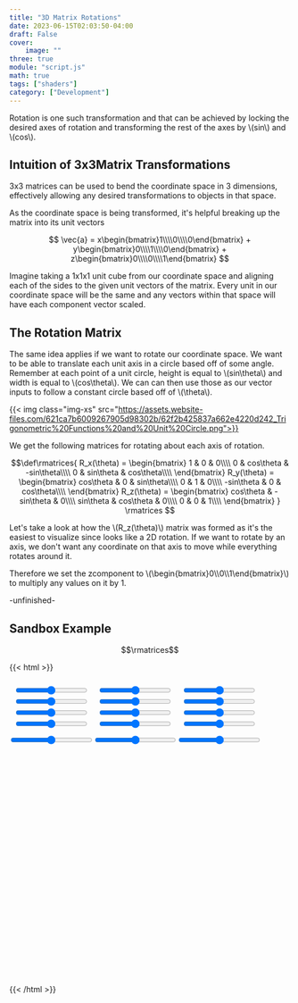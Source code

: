 ```yaml
---
title: "3D Matrix Rotations"
date: 2023-06-15T02:03:50-04:00
draft: False
cover:
    image: ""
three: true
module: "script.js"
math: true
tags: ["shaders"]
category: ["Development"]
---
```


 Rotation is one such transformation and that can be achieved by locking the desired axes of rotation and transforming the rest of the axes by \\(sin\\) and \\(cos\\).

## Intuition of 3x3Matrix Transformations

3x3 matrices can be used to bend the coordinate space in 3 dimensions, effectively allowing any desired transformations to objects in that space.

As the coordinate space is being transformed, it's helpful breaking up the matrix into its unit vectors

$$
\vec{a} = x\begin{bmatrix}1\\\\0\\\\0\end{bmatrix} +
y\begin{bmatrix}0\\\\1\\\\0\end{bmatrix} +
z\begin{bmatrix}0\\\\0\\\\1\end{bmatrix}
$$

Imagine taking a 1x1x1 unit cube from our coordinate space and aligning each of the sides to the given unit vectors of the matrix. Every unit in our coordinate space will be the same and any vectors within that space will have each component vector scaled.

## The Rotation Matrix

The same idea applies if we want to rotate our coordinate space. We want to be able to translate each unit axis in a circle based off of some angle. Remember at each point of a unit circle, height is equal to \\(sin\theta\\) and width is equal to \\(cos\theta\\). We can can then use those as our vector inputs to follow a constant circle based off of \\(\theta\\).

{{< img class="img-xs" src="https://assets.website-files.com/621ca7b6009267905d98302b/62f2b425837a662e4220d242_Trigonometric%20Functions%20and%20Unit%20Circle.png">}}

We get the following matrices for rotating about each axis of rotation.

$$\def\rmatrices{
R_x(\theta) = 
\begin{bmatrix}
1 & 0 & 0\\\\
0 & cos\theta & -sin\theta\\\\
0 & sin\theta & cos\theta\\\\
\end{bmatrix}
R_y(\theta) = 
\begin{bmatrix}
cos\theta & 0 & sin\theta\\\\
0 & 1 & 0\\\\
-sin\theta & 0 & cos\theta\\\\
\end{bmatrix}
R_z(\theta) = 
\begin{bmatrix}
cos\theta & -sin\theta & 0\\\\
sin\theta & cos\theta  & 0\\\\
0 & 0 & 1\\\\
\end{bmatrix}
}
\rmatrices
$$

Let's take a look at how the \\(R_z(\theta)\\) matrix was formed as it's the easiest to visualize since looks like a 2D rotation. If we want to rotate by an axis, we don't want any coordinate on that axis to move while everything rotates around it.

Therefore we set the zcomponent to \\(\begin{bmatrix}0\\\\0\\\\1\end{bmatrix}\\) to multiply any values on it by 1.

-unfinished-

## Sandbox Example

$$\rmatrices$$

{{< html >}}
<style>
    .range-menu {
        display: flex;
        flex-flow: column;
        flex-grow: 1;
        margin: 1ch;
    }
</style>

<form style="display:flex;" autocomplete="off">
    <div style="display:flex;flex-direction:column;">
        <div id="range-x" class="range-menu">
            <input id="range-x1" type="range" min="-3" max="3" step=".3">
            <input id="range-x2" type="range" min="-3" max="3" step=".3">
            <input id="range-x3" type="range" min="-3" max="3" step=".3">
            <input id="range-x4" type="range" min="-3" max="3" step=".3">
        </div>
        <input id="range-xall" type="range" min="-3" max="3" step=".3">
    </div>
    <div style="display:flex;flex-direction:column;">
        <div id="range-y" class="range-menu">
            <input id="range-y1" type="range" min="-3" max="3" step=".3">
            <input id="range-y2" type="range" min="-3" max="3" step=".3">
            <input id="range-y3" type="range" min="-3" max="3" step=".3">
            <input id="range-y4" type="range" min="-3" max="3" step=".3">
        </div>
        <input id="range-yall" type="range" min="-3" max="3" step=".3">
    </div>
    <div style="display:flex;flex-direction:column;">
        <div id="range-z" class="range-menu">
            <input id="range-z1" type="range" min="-3" max="3" step=".3">
            <input id="range-z2" type="range" min="-3" max="3" step=".3">
            <input id="range-z3" type="range" min="-3" max="3" step=".3">
            <input id="range-z4" type="range" min="-3" max="3" step=".3">
        </div>
        <input id="range-zall" type="range" min="-3" max="3" step=".3">
    </div>
</form>

<div id="three-container" style="display:block;height: 400px;width: 100%;"></div>

<script id="vertexShader" type="x-shader/x-vertex">
    uniform mat4 m1;
    uniform mat4 m2;
    uniform mat4 m3;
    void main() {
    gl_Position = projectionMatrix * modelViewMatrix * m1 * m2 * m3 * vec4(position.x, position.y, position.z, 1.0);
    }
</script>

<script id="fragmentShader" type="x-shader/x-fragment">
    uniform vec2 resolution;
    void main() {
        vec2 uv = gl_FragCoord.xy / resolution.xy;
        uv *= 40.;

        vec3 color = vec3(.2, .7, 1.);
        gl_FragColor = vec4(color, 1.0);
    }
</script>
{{< /html >}}